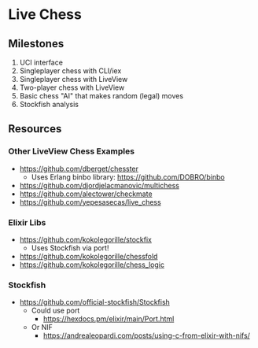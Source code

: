 # Live Chess

## Milestones

1. UCI interface
2. Singleplayer chess with CLI/iex
3. Singleplayer chess with LiveView
4. Two-player chess with LiveView
5. Basic chess "AI" that makes random (legal) moves
6. Stockfish analysis

## Resources

### Other LiveView Chess Examples

- https://github.com/dberget/chesster
  - Uses Erlang binbo library: https://github.com/DOBRO/binbo
- https://github.com/djordjelacmanovic/multichess
- https://github.com/alectower/checkmate
- https://github.com/yepesasecas/live_chess

### Elixir Libs

- https://github.com/kokolegorille/stockfix
  - Uses Stockfish via port!
- https://github.com/kokolegorille/chessfold
- https://github.com/kokolegorille/chess_logic

### Stockfish

- https://github.com/official-stockfish/Stockfish
  - Could use port
    - https://hexdocs.pm/elixir/main/Port.html
  - Or NIF
    - https://andrealeopardi.com/posts/using-c-from-elixir-with-nifs/
